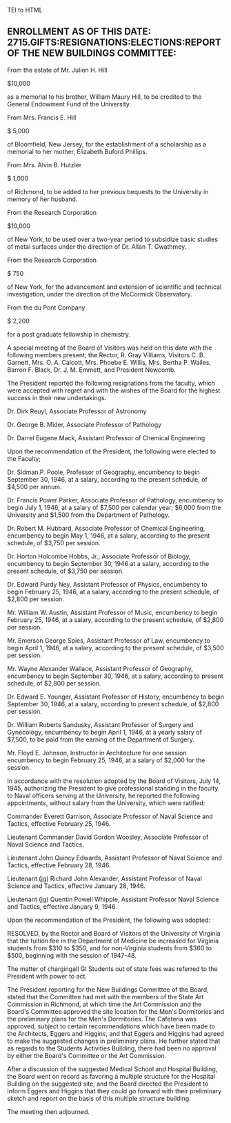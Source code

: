  TEI to HTML

ENROLLMENT AS OF THIS DATE: 2715.GIFTS:RESIGNATIONS:ELECTIONS:REPORT OF THE NEW BUILDINGS COMMITTEE:
----------------------------------------------------------------------------------------------------

From the estate of Mr. Julien H. Hill

$10,000

as a memorial to his brother, William Maury Hill, to be credited to the General Endowment Fund of the University.

From Mrs. Francis E. Hill

$ 5,000

of Bloomfield, New Jersey, for the establishment of a scholarship as a memorial to her mother, Elizabeth Buford Phillips.

From Mrs. Alvin B. Hutzler

$ 1,000

of Richmond, to be added to her previous bequests to the University in memory of her husband.

From the Research Corporation

$10,000

of New York, to be used over a two-year period to subsidize basic studies of metal surfaces under the direction of Dr. Allan T. Gwathmey.

From the Research Corporation

$ 750

of New York, for the advancement and extension of scientific and technical investigation, under the direction of the McCormick Observatory.

From the du Pont Company

$ 2,200

for a post graduate fellowship in chemistry.

A special meeting of the Board of Visitors was held on this date with the following members present; the Rector, R. Gray Villiams, Visitors C. B. Garnett, Mrs. O. A. Calcott, Mrs. Phoebe E. Willis, Mrs. Bertha P. Wailes, Barron F. Black, Dr. J. M. Emmett, and President Newcomb.

The President reported the following resignations from the faculty, which were accepted with regret and with the wishes of the Board for the highest success in their new undertakings.

Dr. Dirk Reuyl, Associate Professor of Astronomy

Dr. George B. Mider, Associate Professor of Pathology

Dr. Darrel Eugene Mack, Assistant Professor of Chemical Engineering

Upon the recommendation of the President, the following were elected to the Faculty;

Dr. Sidman P. Poole, Professor of Geography, encumbency to begin September 30, 1946, at a salary, according to the present schedule, of $4,500 per annum.

Dr. Francis Power Parker, Associate Professor of Pathology, encumbency to begin July 1, 1946, at a salary of $7,500 per calendar year; $6,000 from the University and $1,500 from the Department of Pathology.

Dr. Robert M. Hubbard, Associate Professor of Chemical Engineering, encumbency to begin May 1, 1946, at a salary, according to the present schedule, of $3,750 per session.

Dr. Horton Holcombe Hobbs, Jr., Associate Professor of Biology, encumbency to begin September 30, 1946 at a salary, according to the present schedule, of $3,750 per session.

Dr. Edward Purdy Ney, Assistant Professor of Physics, encumbency to begin February 25, 1946, at a salary, according to the present schedule, of $2,800 per session.

Mr. William W. Austin, Assistant Professor of Music, encumbency to begin February 25, 1946, at a salary, according to the present schedule, of $2,800 per session.

Mr. Emerson George Spies, Assistant Professor of Law, encumbency to begin April 1, 1946, at a salary, according to the present schedule, of $3,500 per session.

Mr. Wayne Alexander Wallace, Assistant Professor of Geography, encumbency to begin September 30, 1946, at a salary, according to present schedule, of $2,800 per session.

Dr. Edward E. Younger, Assistant Professor of History, encumbency to begin September 30, 1946, at a salary, according to present schedule, of $2,800 per session.

Dr. William Roberts Sandusky, Assistant Professor of Surgery and Gynecology, encumbency to begin April 1, 1946, at a yearly salary of $7,500, to be paid from the earning of the Department of Surgery.

Mr. Floyd E. Johnson, Instructor in Architecture for one session encumbency to begin February 25, 1946, at a salary of $2,000 for the session.

In accordance with the resolution adopted by the Board of Visitors, July 14, 1945, authorizing the President to give professional standing in the faculty to Naval officers serving at the University, he reported the following appointments, without salary from the University, which were ratified:

Commander Everett Garrison, Associate Professor of Naval Science and Tactics, effective February 25, 1946.

Lieutenant Commander David Gordon Woosley, Associate Professor of Naval Science and Tactics.

Lieutenant John Quincy Edwards, Assistant Professor of Naval Science and Tactics, effective February 28, 1946.

Lieutenant (jg) Richard John Alexander, Assistant Professor of Naval Science and Tactics, effective January 28, 1946.

Lieutenant (jg) Quentin Powell Whipple, Assistant Professor Naval Science and Tactics, effective January 9, 1946.

Upon the recommendation of the President, the following was adopted:

RESOLVED, by the Rector and Board of Visitors of the University of Virginia that the tuition fee in the Department of Medicine be increased for Virginia students from $310 to $350, and for non-Virginia students from $360 to $500, beginning with the session of 1947-48.

The matter of chargingall GI Students out of state fees was referred to the President with power to act.

The President reporting for the New Buildings Committee of the Board, stated that the Committee had met with the members of the State Art Commission in Richmond, at which time the Art Commission and the Board's Committee approved the site location for the Men's Dormitories and the preliminary plans for the Men's Dormitories. The Cafeteria was approved, subject to certain recommendations which have been made to the Architects, Eggers and Higgins, and that Eggers and Higgins had agreed to make the suggested changes in preliminary plans. He further stated that as regards to the Students Activities Building, there had been no approval by either the Board's Committee or the Art Commission.

After a discussion of the suggested Medical School and Hospital Building, the Board went on record as favoring a multiple structure for the Hospital Building on the suggested site, and the Board directed the President to inform Eggers and Higgins that they could go forward with their preliminary sketch and report on the basis of this multiple structure building.

The meeting then adjourned.